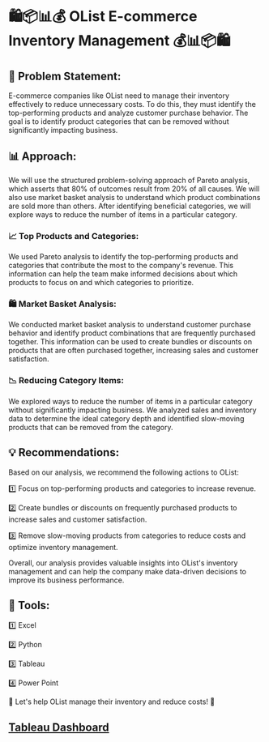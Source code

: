 # 🛍️📦📊💰 OList E-commerce Inventory Management 💰📊📦🛍️

## 🔎 Problem Statement:
E-commerce companies like OList need to manage their inventory effectively to reduce unnecessary costs. To do this, they must identify the top-performing products and analyze customer purchase behavior. The goal is to identify product categories that can be removed without significantly impacting business.

## 📊 Approach:
We will use the structured problem-solving approach of Pareto analysis, which asserts that 80% of outcomes result from 20% of all causes. We will also use market basket analysis to understand which product combinations are sold more than others. After identifying beneficial categories, we will explore ways to reduce the number of items in a particular category.

### 📈 Top Products and Categories:
We used Pareto analysis to identify the top-performing products and categories that contribute the most to the company's revenue. This information can help the team make informed decisions about which products to focus on and which categories to prioritize.

### 🛍️ Market Basket Analysis:
We conducted market basket analysis to understand customer purchase behavior and identify product combinations that are frequently purchased together. This information can be used to create bundles or discounts on products that are often purchased together, increasing sales and customer satisfaction.

### 📉 Reducing Category Items:
We explored ways to reduce the number of items in a particular category without significantly impacting business. We analyzed sales and inventory data to determine the ideal category depth and identified slow-moving products that can be removed from the category.

## 💡 Recommendations:
Based on our analysis, we recommend the following actions to OList:

1️⃣ Focus on top-performing products and categories to increase revenue.

2️⃣ Create bundles or discounts on frequently purchased products to increase sales and customer satisfaction.

3️⃣ Remove slow-moving products from categories to reduce costs and optimize inventory management.

Overall, our analysis provides valuable insights into OList's inventory management and can help the company make data-driven decisions to improve its business performance.

## 🤖 Tools:
1️⃣ Excel

2️⃣ Python

3️⃣ Tableau

4️⃣ Power Point

🚀 Let's help OList manage their inventory and reduce costs! 🚀


## [Tableau Dashboard](https://public.tableau.com/app/profile/vas1635/viz/MarketingRetailTableaudashboard_16819776511080/MarketBasketAnalysis)






